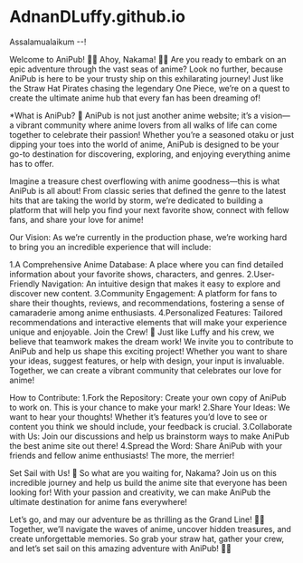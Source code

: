 # AdnanDLuffy.github.io

Assalamualaikum --!

Welcome to AniPub! 🌊🍃
Ahoy, Nakama! 🏴‍☠️ Are you ready to embark on an epic adventure through the vast seas of anime? Look no further, because AniPub is here to be your trusty ship on this exhilarating journey! Just like the Straw Hat Pirates chasing the legendary One Piece, we’re on a quest to create the ultimate anime hub that every fan has been dreaming of!

*What is AniPub? 🌟
AniPub is not just another anime website; it’s a vision—a vibrant community where anime lovers from all walks of life can come together to celebrate their passion! Whether you’re a seasoned otaku or just dipping your toes into the world of anime, AniPub is designed to be your go-to destination for discovering, exploring, and enjoying everything anime has to offer.

Imagine a treasure chest overflowing with anime goodness—this is what AniPub is all about! From classic series that defined the genre to the latest hits that are taking the world by storm, we’re dedicated to building a platform that will help you find your next favorite show, connect with fellow fans, and share your love for anime!

Our Vision:
As we’re currently in the production phase, we’re working hard to bring you an incredible experience that will include:

1.A Comprehensive Anime Database: A place where you can find detailed information about your favorite shows, characters, and genres.
2.User-Friendly Navigation: An intuitive design that makes it easy to explore and discover new content.
3.Community Engagement: A platform for fans to share their thoughts, reviews, and recommendations, fostering a sense of camaraderie among anime enthusiasts.
4.Personalized Features: Tailored recommendations and interactive elements that will make your experience unique and enjoyable.
Join the Crew! 🤝
Just like Luffy and his crew, we believe that teamwork makes the dream work! We invite you to contribute to AniPub and help us shape this exciting project! Whether you want to share your ideas, suggest features, or help with design, your input is invaluable. Together, we can create a vibrant community that celebrates our love for anime!

How to Contribute:
1.Fork the Repository: Create your own copy of AniPub to work on. This is your chance to make your mark!
2.Share Your Ideas: We want to hear your thoughts! Whether it’s features you’d love to see or content you think we should include, your feedback is crucial.
3.Collaborate with Us: Join our discussions and help us brainstorm ways to make AniPub the best anime site out there!
4.Spread the Word: Share AniPub with your friends and fellow anime enthusiasts! The more, the merrier!

Set Sail with Us! 🚀
So what are you waiting for, Nakama? Join us on this incredible journey and help us build the anime site that everyone has been looking for! With your passion and creativity, we can make AniPub the ultimate destination for anime fans everywhere!

Let’s go, and may our adventure be as thrilling as the Grand Line! 🌊✨ Together, we’ll navigate the waves of anime, uncover hidden treasures, and create unforgettable memories. So grab your straw hat, gather your crew, and let’s set sail on this amazing adventure with AniPub! 🏴‍☠️
